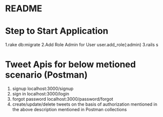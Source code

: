 # README

# Step to Start Application
  1.rake db:migrate
  2.Add Role Admin for User
    user.add_role(:admin)
  3.rails s


# Tweet Apis for below metioned scenario (Postman)

  1. signup
    localhost:3000/signup
  2. sign in
    localhost:3000/login
  3. forgot password
    localhost:3000/password/forgot
  4. create/update/delete tweets on the basis of authorization mentioned in the above description
    mentioned in Postman collections


